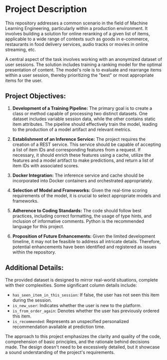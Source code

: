 # Project Description

This repository addresses a common scenario in the field of Machine Learning Engineering, particularly within a production environment. It involves building a solution for online reranking of a given list of items, applicable to a wide range of contexts such as goods in e-commerce, restaurants in food delivery services, audio tracks or movies in online streaming, etc. 

A central aspect of the task involves working with an anonymized dataset of user sessions. The solution includes training a ranking model for the optimal presentation of content. The model's role is to evaluate and rearrange items within a user session, thereby prioritizing the "best" or most appropriate items for the user.

## Project Objectives:

1. **Development of a Training Pipeline:** The primary goal is to create a class or method capable of processing two distinct datasets. One dataset includes variable session data, while the other contains static item attributes. The pipeline should effectively train the model, leading to the production of a model artifact and relevant metrics.

2. **Establishment of an Inference Service:** The project requires the creation of a REST service. This service should be capable of accepting a list of item IDs and corresponding features from a request. If necessary, it should enrich these features using a cache, utilize the features and a model artifact to make predictions, and return a list of item IDs with associated scores.

3. **Docker Integration:** The inference service and cache should be incorporated into Docker containers and orchestrated appropriately.

4. **Selection of Model and Frameworks:** Given the real-time scoring requirements of the model, it is crucial to select appropriate models and frameworks.

5. **Adherence to Coding Standards:** The code should follow best practices, including correct formatting, the usage of type hints, and inclusion of informative comments. Python is the recommended language for this project.

6. **Proposition of Future Enhancements:** Given the limited development timeline, it may not be feasible to address all intricate details. Therefore, potential enhancements have been identified and registered as issues within the repository.

## Additional Details:

The provided dataset is designed to mirror real-world situations, complete with their complexities. Some significant column details include:

- `has_seen_item_in_this_session`: If false, the user has not seen this item during the session.
- `is_new_user`: Indicates whether the user is new to the platform.
- `is_from_order_again`: Denotes whether the user has previously ordered this item.
- `is_recommended`: Represents an unspecified personalized recommendation available at prediction time.

The approach to this project emphasizes the clarity and quality of the code, comprehension of basic principles, and the rationale behind decisions made. The design doesn't need to be excessively detailed, but it showcase a sound understanding of the project's requirements.